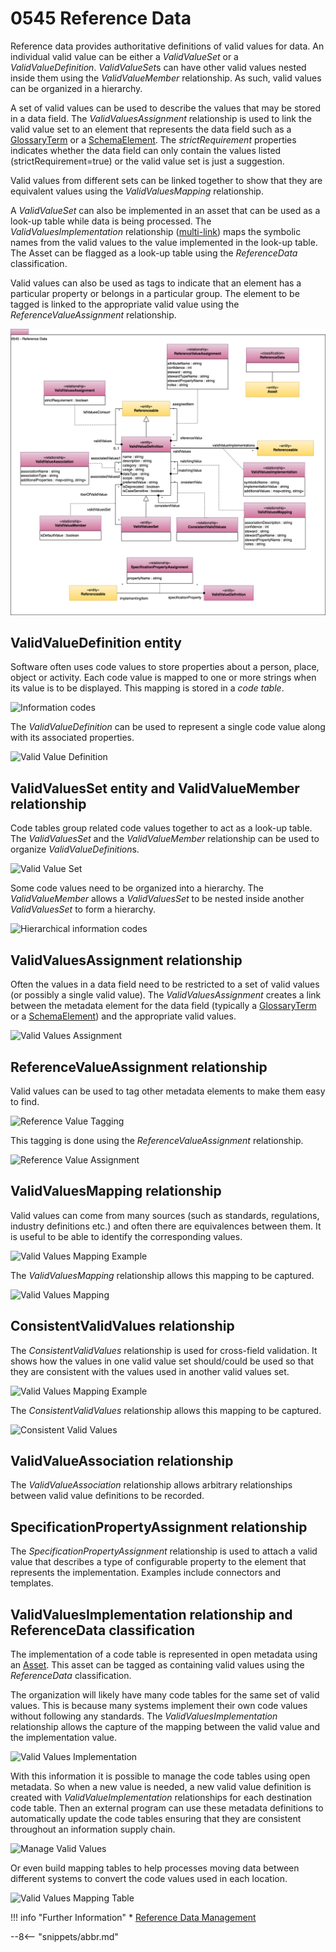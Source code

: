 <!-- SPDX-License-Identifier: CC-BY-4.0 -->
<!-- Copyright Contributors to the ODPi Egeria project. -->

# 0545 Reference Data

Reference data provides authoritative definitions of valid values for data.  An individual valid value can be either a *ValidValueSet* or a *ValidValueDefinition*.  *ValidValueSet*s can have other valid values nested inside them using the *ValidValueMember* relationship.  As such, valid values can be organized in a hierarchy.

A set of valid values can be used to describe the values that may be stored in a data field.  The *ValidValuesAssignment* relationship is used to link the valid value set to an element that represents the data field such as a [GlossaryTerm](/types/3/0330-Terms) or a [SchemaElement](/types/5/0501-Schema-Elements). The *strictRequirement* properties indicates whether the data field can only contain the values listed (strictRequirement=true) or the valid value set is just a suggestion.

Valid values from different sets can be linked together to show that they are equivalent values using the *ValidValuesMapping* relationship.

A *ValidValueSet* can also be implemented in an asset that can be used as a look-up table while data is being processed.  The *ValidValuesImplementation* relationship ([multi-link](/concepts/uni-multi-link)) maps the symbolic names from the valid values to the value implemented in the look-up table.  The Asset can be flagged as a look-up table using the *ReferenceData* classification.

Valid values can also be used as tags to indicate that an element has a particular property or belongs in a particular group.  The element to be tagged is linked to the appropriate valid value using the *ReferenceValueAssignment* relationship.


![UML](0545-Reference-Data.svg)

## ValidValueDefinition entity

Software often uses code values to store properties about a person, place, object or activity.  Each code value is mapped to one or more strings when its value is to be displayed.  This mapping is stored in a *code table*.

![Information codes](/features/reference-data-management/information-codes-example.svg)

The *ValidValueDefinition* can be used to represent a single code value along with its associated properties.

![Valid Value Definition](/features/reference-data-management/valid-value-definition.svg)


## ValidValuesSet entity and ValidValueMember relationship

Code tables group related code values together to act as a look-up table.  The *ValidValuesSet* and the *ValidValueMember* relationship can be used to organize *ValidValueDefinition*s.

![Valid Value Set](/features/reference-data-management/valid-value-set.svg)

Some code values need to be organized into a hierarchy.  The *ValidValueMember* allows a *ValidValuesSet* to be nested inside another *ValidValuesSet* to form a hierarchy.

![Hierarchical information codes](/features/reference-data-management/hierarchical-information-codes.svg)

## ValidValuesAssignment relationship

Often the values in a data field need to be restricted to a set of valid values (or possibly a single valid value).  The *ValidValuesAssignment* creates a link between the metadata element for the data field (typically a [GlossaryTerm](/types/3/0330-Terms) or a [SchemaElement](/types/5/0501-Schema-Elements)) and the appropriate valid values.

![Valid Values Assignment](/features/reference-data-management/valid-values-assignment.svg)

## ReferenceValueAssignment relationship

Valid values can be used to tag other metadata elements to make them easy to find.

![Reference Value Tagging](/features/reference-data-management/tagging-example.svg)

This tagging is done using the *ReferenceValueAssignment* relationship.

![Reference Value Assignment](/features/reference-data-management/reference-value-assignment.svg)


## ValidValuesMapping relationship

Valid values can come from many sources (such as standards, regulations, industry definitions etc.) and often there are equivalences between them. It is useful to be able to identify the corresponding values.

![Valid Values Mapping Example](/features/reference-data-management/valid-values-mapping-example.svg)

The *ValidValuesMapping* relationship allows this mapping to be captured.

![Valid Values Mapping](/features/reference-data-management/valid-values-mapping.svg)

## ConsistentValidValues relationship

The *ConsistentValidValues* relationship is used for cross-field validation.  It shows how the values in one valid value set should/could be used so that they are consistent with the values used in another valid values set.

![Valid Values Mapping Example](/features/reference-data-management/cross-field-validation-example.svg)

The *ConsistentValidValues* relationship allows this mapping to be captured.

![Consistent Valid Values](/features/reference-data-management/consistent-valid-values.svg)

## ValidValueAssociation relationship

The *ValidValueAssociation* relationship allows arbitrary relationships between valid value definitions to be recorded.

## SpecificationPropertyAssignment relationship

The *SpecificationPropertyAssignment* relationship is used to attach a valid value that describes a type of configurable property to the element that represents the implementation.  Examples include connectors and templates.

## ValidValuesImplementation relationship and ReferenceData classification

The implementation of a code table is represented in open metadata using an [Asset](/types/0/0010-Base-Model).  This asset can be tagged as containing valid values using the *ReferenceData* classification.

The organization will likely have many code tables for the same set of valid values.  This is because many systems implement their own code values without following any standards.  The *ValidValuesImplementation* relationship allows the capture of the mapping between the valid value and the implementation value.

![Valid Values Implementation](/features/reference-data-management/valid-values-implementation.svg)

With this information it is possible to manage the code tables using open metadata.  So when a new value is needed, a new valid value definition is created with *ValidValueImplementation* relationships for each destination code table.  Then an external program can use these metadata definitions to automatically update the code tables ensuring that they are consistent throughout an information supply chain.

![Manage Valid Values](/features/reference-data-management/manage-valid-values.svg)

Or even build mapping tables to help processes moving data between different systems to convert the code values used in each location.

![Valid Values Mapping Table](/features/reference-data-management/mapping-table.svg)


!!! info "Further Information"
    * [Reference Data Management](/features/reference-data-management/overview)

--8<-- "snippets/abbr.md"